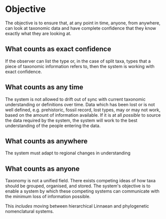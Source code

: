 # Objective
The objective is to ensure that, at any point in time, anyone, from anywhere, can look at taxonomic data and have complete confidence that they know exactly what they are looking at.

## What counts as exact confidence
If the observer can list the type or, in the case of split taxa, types that a piece of taxonomic information refers to, then the system is working with exact confidence.

## What counts as any time
The system is not allowed to drift out of sync with current taxonomic understanding or definitions over time. Data which has been lost or is not well defined, e.g. prehistoric, fossil record, lost types, may or may not work, based on the amount of information available. If it is at all *possible* to source the data required by the system, the system will work to the best understanding of the people entering the data.

## What counts as anywhere
The system must adapt to regional changes in understanding

## What counts as anyone
Taxonomy is not a unified field. There exists competing ideas of how taxa should be grouped, organised, and stored. The system's objective is to enable a system by which these competing systems can communicate with the minimum loss of information possible.

This *includes* moving between hierarchical Linnaean and phylogenetic nomenclatural systems.